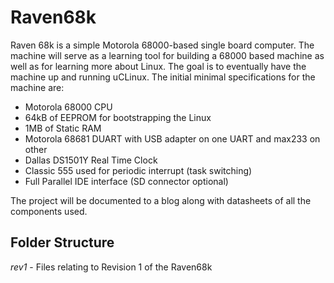 # Raven68k
Raven 68k is a simple Motorola 68000-based single board computer. The machine will serve as a learning tool 
for building a 68000 based machine as well as for learning more about Linux. The goal is to eventually have 
the machine up and running uCLinux. The initial minimal specifications for the machine are:

- Motorola 68000 CPU 
- 64kB of EEPROM for bootstrapping the Linux
- 1MB of Static RAM
- Motorola 68681 DUART with USB adapter on one UART and max233 on other
- Dallas DS1501Y Real Time Clock
- Classic 555 used for periodic interrupt (task switching)
- Full Parallel IDE interface (SD connector optional)

The project will be documented to a blog along with datasheets of all the components used.

## Folder Structure
*rev1* - Files relating to Revision 1 of the Raven68k 
 
